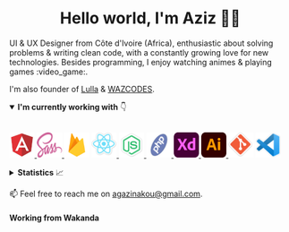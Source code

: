 <h1 align="center">
Hello world, I'm Aziz 👋🏾
</h1>
UI & UX Designer from Côte d'Ivoire (Africa), enthusiastic about solving problems & writing clean code, with a constantly growing love for new technologies. Besides programming, I enjoy watching animes & playing games :video_game:.

I'm also founder of <a href="https://welulla.com">Lulla</a> & <a href="https://wazcodes.com">WAZCODES</a>.


<details open>
  <summary><b>I'm currently working with</b> 👇</summary>

  <br/>

<a href="https://angular.io/" taget="_blank"><img src="icons/angular.png" width="45" height="45" />
<a href="https://sass-lang.com/" taget="_blank"><img src="icons/sass.svg" width="45" height="45" />
<a href="https://firebase.google.com/" taget="_blank"><img src="icons/firebase.png" width="45" height="45" /></a>
<a href="https://reactjs.org/" taget="_blank"><img src="icons/react.png" width="45" height="45" />
<a href="https://nodejs.org/en/" taget="_blank"><img src="icons/nodejs.png" width="45" height="45" />
<a href="https://www.php.net/" taget="_blank"><img src="icons/php.png" width="45" height="45" />
<a href="https://www.adobe.com" taget="_blank"><img src="icons/xd.png" width="45" height="45" />
<a href="https://adobe.com/" taget="_blank"><img src="icons/ai.png" width="45" height="45" />
<a href="https://git-scm.com/" taget="_blank"><img src="icons/git.png" width="45" height="45" /></a>
<a href="https://code.visualstudio.com/" taget="_blank"><img src="icons/vscode.png" width="45" height="45" /></a>

</details>

<details>
  <summary><b>Statistics</b> 📈</summary>

  <div align="center">
  
  <a href="https://github.com/agazinakou">
    <img align="center" src="https://github-readme-stats.vercel.app/api?username=agazinakou&count_private=true&include_all_commits=true&show_icons=true&hide_border=true" alt="azinakou github stats" />
  </a>
  
  <a href="https://github.com/agazinakou">
    <img align="center" src="https://github-readme-stats.vercel.app/api/top-langs?username=agazinakou&layout=compact&hide_border=true" alt="Top Langs" />
  </a>
  
  <br/>
  <br/>
  
  ![visitors](https://visitor-badge.glitch.me/badge?page_id=agazinakou)

  </div>
</details>

📫 Feel free to reach me on [agazinakou@gmail.com](agazinakou@gmail.com).


#### Working from Wakanda
